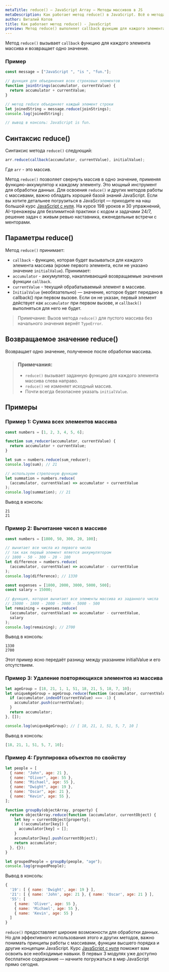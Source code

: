 ```yaml
---
metaTitle: reduce() – JavaScript Array – Методы массивов в JS
metaDescription: Как работает метод reduce() в JavaScript. Всё о методах работы с массивами в JavaScript | База знаний PurpleSchool
author: Виталий Котов
title: Как работает метод reduce() - JavaScript
preview: Метод reduce() выполняет callback функцию для каждого элемента массива и возвращает одно значение...
---
```


Метод `reduce()` вызывает `callback` функцию для каждого элемента массива и возвращает одно значение.

### Пример

```javascript
const message = ["JavaScript ", "is ", "fun."];

// функция для объединения всех строковых элементов
function joinStrings(accumulator, currentValue) {
  return accumulator + currentValue;
}

// метод reduce объединяет каждый элемент строки
let joinedString = message.reduce(joinStrings);
console.log(joinedString);

// вывод в консоль: JavaScript is fun.
```

## Синтаксис reduce()

Синтаксис метода `reduce()` следующий:

```javascript
arr.reduce(callback(accumulator, currentValue), initialValue);
```

Где `arr` - это массив.

Метод `reduce()` позволяет свернуть массив в одно значение, применяя функцию-аккумулятор к каждому элементу. Это мощный инструмент для обработки данных. Для освоения `reduce()` и других методов работы с массивами, важно обладать хорошей базой знаний JavaScript. Если вы хотите детальнее погрузиться в JavaScript — приходите на наш большой курс [JavaScript с нуля](https://purpleschool.ru/course/javascript-basics?utm_source=knowledgebase&utm_medium=text&utm_campaign=kak-rabotaet-metod-reduce-javascript). На курсе 198 уроков и 30 упражнений, AI-тренажеры для безлимитной практики с кодом и задачами 24/7, решение задач с живым ревью наставника, еженедельные встречи с менторами.

## Параметры reduce()

Метод `reduce()` принимает:

- `callback` - функцию, которая будет вызываться для каждого элемента массива (кроме первого элемента, если не указано значение `initialValue`). Принимает:
- `accumulator` - аккумулятор, накапливающий возвращаемые значения функции `callback`.
- `currentValue` - текущий обрабатываемый элемент в массиве.
- `InitialValue` (необязательно) — значение, которое будет передано в callback() при первом вызове. Если он не указан, первый элемент действует как `accumulator` при первом вызове, и `callback()` выполняться для него не будет.

> Примечание: Вызов метода `reduce()` для пустого массива без начального значения вернёт `TypeError`.

## Возвращаемое значение reduce()

Возвращает одно значение, полученное после обработки массива.

> ### Примечания:
>
> - `reduce()` вызывает заданную функцию для каждого элемента массива слева направо.
> - `reduce()` не изменяет исходный массив.
> - Почти всегда безопаснее указать `initialValue`.

## Примеры

### Пример 1: Сумма всех элементов массива

```javascript
const numbers = [1, 2, 3, 4, 5, 6];

function sum_reducer(accumulator, currentValue) {
  return accumulator + currentValue;
}

let sum = numbers.reduce(sum_reducer);
console.log(sum); // 21

// используем стрелочную функцию
let summation = numbers.reduce(
  (accumulator, currentValue) => accumulator + currentValue
);
console.log(summation); // 21
```

Вывод в консоль:

```
21
21
```

### Пример 2: Вычитание чисел в массиве

```javascript
const numbers = [1800, 50, 300, 20, 100];

// вычитает все числа из первого числа
// так как первый элемент яляется аккумулятором
// 1800 - 50 - 300 - 20 - 100
let difference = numbers.reduce(
  (accumulator, currentValue) => accumulator - currentValue
);
console.log(difference); // 1330

const expenses = [1800, 2000, 3000, 5000, 500];
const salary = 15000;

// функция, которая вычитает все элементы массива из заданного числа
// 15000 - 1800 - 2000 - 3000 - 5000 - 500
let remaining = expenses.reduce(
  (accumulator, currentValue) => accumulator - currentValue,
  salary
);
console.log(remaining); // 2700
```

Вывод в консоль:

```
1330
2700
```

Этот пример ясно передаёт разницу между указанием initialValue и его отсутствием.

### Пример 3: Удаление повторяющихся элементов из массива

```javascript
let ageGroup = [18, 21, 1, 1, 51, 18, 21, 5, 18, 7, 10];
let uniqueAgeGroup = ageGroup.reduce(function (accumulator, currentValue) {
  if (accumulator.indexOf(currentValue) === -1) {
    accumulator.push(currentValue);
  }
  return accumulator;
}, []);

console.log(uniqueAgeGroup); // [ 18, 21, 1, 51, 5, 7, 10 ]
```

Вывод в консоль:

```javascript
[18, 21, 1, 51, 5, 7, 10];
```

### Пример 4: Группировка объектов по свойству

```javascript
let people = [
  { name: "John", age: 21 },
  { name: "Oliver", age: 55 },
  { name: "Michael", age: 55 },
  { name: "Dwight", age: 19 },
  { name: "Oscar", age: 21 },
  { name: "Kevin", age: 55 },
];

function groupBy(objectArray, property) {
  return objectArray.reduce(function (accumulator, currentObject) {
    let key = currentObject[property];
    if (!accumulator[key]) {
      accumulator[key] = [];
    }
    accumulator[key].push(currentObject);
    return accumulator;
  }, {});
}

let groupedPeople = groupBy(people, "age");
console.log(groupedPeople);
```

Вывод в консоль:

```javascript
{
  '19': [ { name: 'Dwight', age: 19 } ],
  '21': [ { name: 'John', age: 21 }, { name: 'Oscar', age: 21 } ],
  '55': [
    { name: 'Oliver', age: 55 },
    { name: 'Michael', age: 55 },
    { name: 'Kevin', age: 55 }
  ]
}
```

`reduce()` предоставляет широкие возможности для обработки данных. Но для эффективного использования этого и других методов, важно понимать принципы работы с массивами, функции высшего порядка и другие концепции JavaScript. Курс [JavaScript с нуля](https://purpleschool.ru/course/javascript-basics?utm_source=knowledgebase&utm_medium=text&utm_campaign=kak-rabotaet-metod-reduce-javascript) поможет вам освоить все необходимые навыки. В первых 3 модулях уже доступно бесплатное содержание — начните погружаться в мир JavaScript прямо сегодня.
